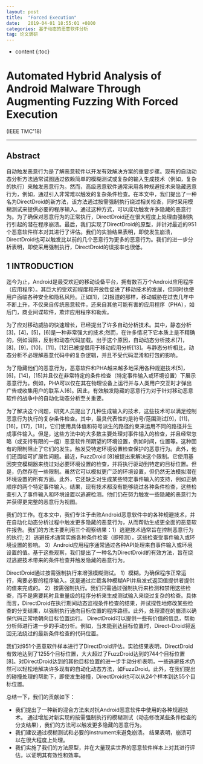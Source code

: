 ```yaml
---
layout: post
title:  "Forced Execution"
date:   2019-04-01 18:55:01 +0800
categories: 基于动态的恶意软件分析
tag: 论文调研
---
```

* content
{:toc}


# Automated Hybrid Analysis of Android Malware Through Augmenting Fuzzing With Forced Execution

(IEEE TMC'18)

---

## Abstract

自动触发恶意行为是了解恶意软件以开发有效解决方案的重要步骤。现有的自动动态分析方法通常试图通过依赖简单的模糊测试或复杂的输入生成技术（例如，复杂的执行）来触发恶意行为。然而，高级恶意软件通常采用各种规避技术来隐藏恶意行为，例如，通过引入非常难以触发的复杂条件检查。在本文中，我们提出了一种名为DirectDroid的新方法，该方法通过按需强制执行绕过相关检查，同时采用模糊测试来提供必要的程序输入。通过这种方式，可以成功触发许多隐藏的恶意行为。为了确保对恶意行为的正常执行，DirectDroid还在很大程度上处理由强制执行引起的潜在程序崩溃。最后，我们实现了DirectDroid的原型，并针对最近的951个恶意软件样本对其进行了评估。我们的实验结果表明，即使发生崩溃，DirectDroid也可以触发比以前的几个恶意行为更多的恶意行为。我们的进一步分析表明，即使采用强制执行，DirectDroid的误报率也很低。

## 1 INTRODUCTION

迄今为止，Android是最受欢迎的移动设备平台，拥有数百万个Android应用程序（应用程序）。其巨大的受欢迎程度和开放性促进了移动技术的发展，但同时也使用户面临各种安全和隐私风险。正如[1]，[2]报道的那样，移动威胁在过去几年中不断上升，不仅来自传统恶意软件，还来自其他可能有害的应用程序（PHA），如后门，商业间谍软件，欺诈应用程序和勒索。

为了应对移动威胁的快速增长，已经提出了许多自动分析技术。其中，静态分析[3]，[4]，[5]，[6]是一种非常强大的技术;然而，在许多情况下它本质上是不精确的，例如消除，反射和动态代码加载。出于这个原因，自动动态分析技术[7]，[8]，[9]，[10]，[11]，[12]已被提倡用于移动应用分析[13]。与静态分析相比，动态分析不必理解恶意代码中的复杂逻辑，并且不受代码混淆和打包的影响。

为了隐藏他们的恶意行为，恶意软件和PHA越来越多地采用各种规避技术[5]，[6]，[14]，[15]并且仅在非常特定的条件检查（特定事件输入或环境设置）下展示恶意行为。例如，PHA可以仅在其在物理设备上运行并与人类用户交互时才弹出广告或收集用户的联系人[6]。因此，有效触发隐藏的恶意行为对于针对移动恶意软件的战争中的自动化动态分析至关重要。

为了解决这个问题，研究人员提出了几种生成输入的技术，这些技术可以满足控制恶意行为执行的复杂条件检查。其中，最具代表性的是符号/范围测试[9]，[11]，[16]，[17]，[18]，它们使用具体值和符号派生的路径约束来运用不同的路径并生成事件输入。但是，这些方法中的大多数主要处理对事件输入的检查，并且经常忽略（或支持有限的一组）恶意软件所期望的环境设置，例如时间，位置等。这种固有的限制阻止了它们的发生。触发受特定环境设置检查保护的恶意行为。此外，他们还面临可扩展性问题。最近，FuzzDroid [8]被提出来解决这个限制。它使用基因突变模糊器来绕过对必要环境设置的检查，并将执行驱动到特定的目标位置。但是，仍然存在一些限制。虽然它可以模拟更广泛的环境设置，但仍然无法模拟潜在环境设置的所有方面。此外，它还缺乏对生成某些特定事件输入的支持，例如正确顺序的两个特定事件输入。结果，现有技术都没有能够绕过各种条件检查，这些检查引入了事件输入和环境设置以逃避检测。他们仍在努力触发一些隐藏的恶意行为并获得更完整的恶意行为视图。

我们的工作。在本文中，我们专注于击败Android恶意软件中的各种规避技术，并在自动化动态分析过程中触发更多隐藏的恶意行为，从而帮助生成更全面的恶意软件报告。我们的方法主要利用三个观察结果：1）逃避技术通常旨在控制恶意行为的执行; 2）逃避技术通常实施各种条件检查（即预测），这些检查受事件输入或环境设置的影响。 3）Android应用程序通常通过各种API处理来自事件输入或环境设置的值。基于这些观察，我们提出了一种名为DirectDroid的有效方法，旨在绕过逃避技术带来的条件检查并触发隐藏的恶意行为。

DirectDroid通过按需强制执行来增强模糊测试。 1）模糊。为确保程序正常运行，需要必要的程序输入。这是通过拦截各种模糊API并启发式返回值提供者提供的值来完成的。 2）按需强制执行。我们只需通过强制执行来检测和禁用这些检查，而不是需要耗时且重量级的程序分析来生成测试输入来绕过复杂的检查。具体而言，DirectDroid在执行期间动态监视条件检查的结果，并试探性地修改某些检查的分支结果，以强制执行通向目标位置的程序路径。此外，处理潜在的崩溃以确保代码正常地朝向目标位置运行。 DirectDroid可以提供一些有价值的信息，帮助分析师进行进一步的手动分析。例如，当未能到达目标位置时，Direct-Droid将返回无法绕过的最新条件检查的代码位置。

我们对951个恶意软件样本进行了DirectDroid评估。实验结果表明，DirectDroid有效地达到了1255个目标位置，大大超过了FuzzDroid达到的744个目标位置[8]。对DirectDroid达到的其他目标位置的进一步手动分析表明，一些逃避技术仍然可以轻松地解决许多现有的自动化动态方法，如FuzzDroid。此外，在我们提出的碰撞处理的帮助下，即使发生碰撞，DirectDroid也可以从24个样本到达55个目标位置。

总结一下，我们的贡献如下：

* 我们提出了一种新的混合方法来对抗Android恶意软件中使用的各种规避技术。 通过增加对新实现的按需强制执行的模糊测试（动态修改某些条件检查的分支结果），我们的方法可以触发更多隐藏的恶意行为。
* 我们建议通过模糊测试和必要的instrument来避免崩溃。 结果表明，崩溃可以在很大程度上处理。
* 我们实施了我们的方法原型，并在大量现实世界的恶意软件样本上对其进行评估，以证明其有效性和效率。